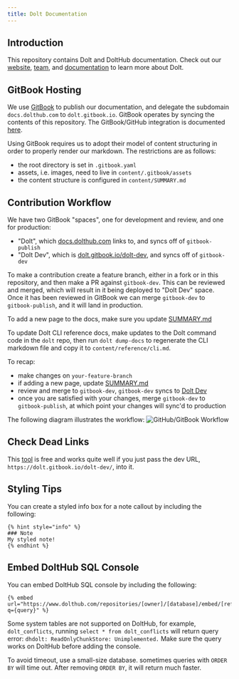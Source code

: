 ```yaml
---
title: Dolt Documentation
---
```


## Introduction

This repository contains Dolt and DoltHub documentation. Check out our [website](https://www.dolthub.com), [team](https://www.dolthub.com/team), and [documentation](https://docs.dolthub.com/introduction/what-is-dolt) to learn more about Dolt.

## GitBook Hosting

We use [GitBook](https://www.gitbook.com/) to publish our documentation, and delegate the subdomain `docs.dolthub.com` to `dolt.gitbook.io`. GitBook operates by syncing the contents of this repository. The GitBook/GitHub integration is documented [here](https://docs.gitbook.com).

Using GitBook requires us to adopt their model of content structuring in order to properly render our markdown. The restrictions are as follows:

- the root directory is set in `.gitbook.yaml`
- assets, i.e. images, need to live in `content/.gitbook/assets`
- the content structure is configured in `content/SUMMARY.md`

## Contribution Workflow

We have two GitBook "spaces", one for development and review, and one for production:

- "Dolt", which [docs.dolthub.com](https://docs.dolthub.com/) links to, and syncs off of `gitbook-publish`
- "Dolt Dev", which is [dolt.gitbook.io/dolt-dev](https://dolt.gitbook.io/dolt-dev/), and syncs off of `gitbook-dev`

To make a contribution create a feature branch, either in a fork or in this repository, and then make a PR against `gitbook-dev`. This can be reviewed and merged, which will result in it being deployed to "Dolt Dev" space. Once it has been reviewed in GitBook we can merge `gitbook-dev` to `gitbook-publish`, and it will land in production.

To add a new page to the docs, make sure you update [SUMMARY.md](https://github.com/dolthub/docs/blob/gitbook-publish/content/SUMMARY.md)

To update Dolt CLI reference docs, make updates to the Dolt command code in the `dolt` repo, then run `dolt dump-docs` to regenerate the CLI markdown file and copy it to `content/reference/cli.md`.

To recap:

- make changes on `your-feature-branch`
- if adding a new page, update [SUMMARY.md](https://github.com/dolthub/docs/blob/gitbook-publish/content/SUMMARY.md)
- review and merge to `gitbook-dev`, `gitbook-dev` syncs to [Dolt Dev](https://dolt.gitbook.io/dolt-dev/)
- once you are satisfied with your changes, merge `gitbook-dev` to `gitbook-publish`, at which point your changes will sync'd to production

The following diagram illustrates the workflow:
![GitHub/GitBook Workflow](gitbook_workflow.png)

## Check Dead Links

This [tool](https://www.deadlinkchecker.com/) is free and works quite well if you just pass the dev URL, `https://dolt.gitbook.io/dolt-dev/`, into it.

## Styling Tips
You can create a styled info box for a note callout by including the following:
```
{% hint style="info" %}
### Note
My styled note! 
{% endhint %}
```

## Embed DoltHub SQL Console
You can embed DoltHub SQL console by including the following:
```
{% embed url="https://www.dolthub.com/repositories/[owner]/[database]/embed/[refName]?q={query}" %}
```

Some system tables are not supported on DoltHub, for example, `dolt_conflicts`, running `select * from dolt_conflicts` will return query error: `dhdolt: ReadOnlyChunkStore: Unimplemented.`
Make sure the query works on DoltHub before adding the console.

To avoid timeout, use a small-size database. sometimes queries with `ORDER BY` will time out. After removing `ORDER BY`, it will return much faster.
